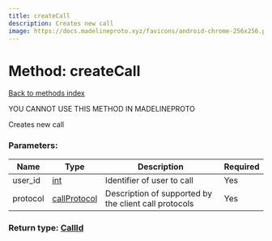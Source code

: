 ```yaml
---
title: createCall
description: Creates new call
image: https://docs.madelineproto.xyz/favicons/android-chrome-256x256.png
---
```

# Method: createCall  
[Back to methods index](index.md)


YOU CANNOT USE THIS METHOD IN MADELINEPROTO


Creates new call

### Parameters:

| Name     |    Type       | Description | Required |
|----------|---------------|-------------|----------|
|user\_id|[int](../types/int.md) | Identifier of user to call | Yes|
|protocol|[callProtocol](../constructors/callProtocol.md) | Description of supported by the client call protocols | Yes|


### Return type: [CallId](../types/CallId.md)

